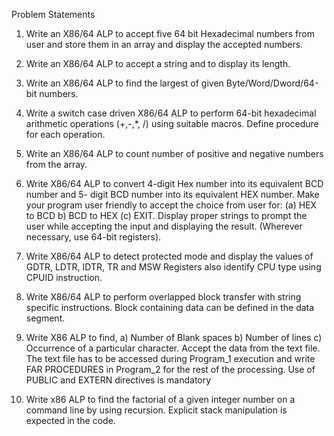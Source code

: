 Problem Statements

  1) Write an X86/64 ALP to accept five 64 bit Hexadecimal numbers from user and store
them in an array and display the accepted numbers.

  2) Write an X86/64 ALP to accept a string and to display its length.

  3) Write an X86/64 ALP to find the largest of given Byte/Word/Dword/64-bit numbers.

  4) Write a switch case driven X86/64 ALP to perform 64-bit hexadecimal arithmetic
operations (+,-,*, /) using suitable macros. Define procedure for each operation.

  5) Write an X86/64 ALP to count number of positive and negative numbers from the array.

  6) Write X86/64 ALP to convert 4-digit Hex number into its equivalent BCD number and 5-
digit BCD number into its equivalent HEX number. Make your program user friendly to
accept the choice from user for: (a) HEX to BCD b) BCD to HEX (c) EXIT.
Display proper strings to prompt the user while accepting the input and displaying the
result. (Wherever necessary, use 64-bit registers).

  7) Write X86/64 ALP to detect protected mode and display the values of GDTR, LDTR, IDTR,
TR and MSW Registers also identify CPU type using CPUID instruction.

  8) Write X86/64 ALP to perform overlapped block transfer with string
specific instructions. Block containing data can be defined in the data
segment.

  9) Write X86 ALP to find, a) Number of Blank spaces b) Number of
lines c) Occurrence of a particular character. Accept the data from
the text file. The text file has to be accessed during Program_1
execution and write FAR PROCEDURES in Program_2 for the rest
of the processing. Use of PUBLIC and EXTERN directives is
mandatory

  10) Write x86 ALP to find the factorial of a given integer number on a
command line by using recursion. Explicit stack manipulation is
expected in the code.
